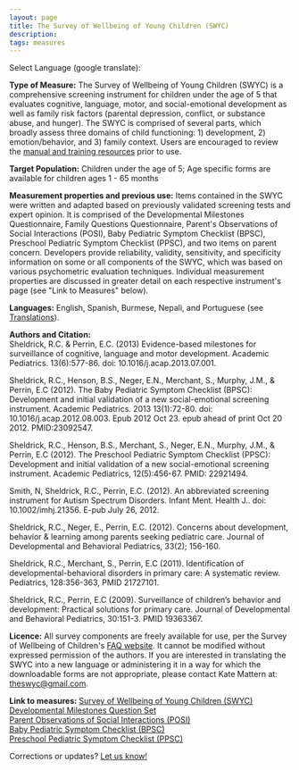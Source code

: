 ```yaml
---
layout: page
title: The Survey of Wellbeing of Young Children (SWYC)
description:
tags: measures
---
```


Select Language (google translate):  

<div id="google_translate_element"></div><script type="text/javascript">
function googleTranslateElementInit() {
  new google.translate.TranslateElement({pageLanguage: 'en', layout: google.translate.TranslateElement.InlineLayout.SIMPLE, gaTrack: true, gaId: 'UA-64320648-1'}, 'google_translate_element');
}
</script><script type="text/javascript" src="//translate.google.com/translate_a/element.js?cb=googleTranslateElementInit"></script>  

**Type of Measure:**  The Survey of Wellbeing of Young Children (SWYC) is a comprehensive screening instrument for children under the age of 5 that evaluates cognitive, language, motor, and social-emotional development as well as family risk factors (parental depression, conflict, or substance abuse, and hunger). The SWYC is comprised of several parts, which broadly assess three domains of child functioning: 1) development, 2) emotion/behavior, and 3) family context. Users are encouraged to review the [manual and training resources](https://www.floatinghospital.org/The-Survey-of-Wellbeing-of-Young-Children/Manual-Training-Resources.aspx) prior to use.    

**Target Population:** Children under the age of 5; Age specific forms are available for children ages 1 - 65 months

**Measurement properties and previous use:** Items contained in the SWYC were written and adapted based on previously validated screening tests and expert opinion. It is comprised of the Developmental Milestones Questionnaire, Family Questions Questionnaire, Parent's Observations of Social Interactions (POSI), Baby Pediatric Symptom Checklist (BPSC), Preschool Pediatric Symptom Checklist (PPSC), and two items on parent concern. Developers provide reliability, validity, sensitivity, and specificity information on some or all components of the SWYC, which was based on various psychometric evaluation techniques. Individual measurement properties are discussed in greater detail on each respective instrument's page (see "Link to Measures" below). 

**Languages:** English, Spanish, Burmese, Nepali, and Portuguese (see [Translations](https://www.floatinghospital.org/The-Survey-of-Wellbeing-of-Young-Children/Translations.aspx)).

**Authors and Citation:**  
Sheldrick, R.C. & Perrin, E.C. (2013) Evidence-based milestones for surveillance of cognitive, language and motor development. Academic Pediatrics. 13(6):577-86. doi: 10.1016/j.acap.2013.07.001.  

Sheldrick, R.C., Henson, B.S., Neger, E.N., Merchant, S., Murphy, J.M., & Perrin, E.C (2012). The Baby Pediatric Symptom Checklist (BPSC): Development and initial validation of a new social-emotional screening instrument. Academic Pediatrics. 2013 13(1):72-80. doi: 10.1016/j.acap.2012.08.003. Epub 2012 Oct 23. epub ahead of print Oct 20 2012. PMID:23092547.  

Sheldrick, R.C., Henson, B.S., Merchant, S., Neger, E.N., Murphy, J.M., & Perrin, E.C (2012). The Preschool Pediatric Symptom Checklist (PPSC): Development and initial validation of a new social-emotional screening instrument. Academic Pediatrics, 12(5):456-67. PMID: 22921494.  

Smith, N, Sheldrick, R.C., Perrin, E.C. (2012). An abbreviated screening instrument for Autism Spectrum Disorders. Infant Ment. Health J.. doi: 10.1002/imhj.21356. E-pub July 26, 2012.  

Sheldrick, R.C., Neger, E., Perrin, E.C. (2012). Concerns about development, behavior & learning among parents seeking pediatric care. Journal of Developmental and Behavioral Pediatrics, 33(2); 156-160.  

Sheldrick, R.C., Merchant, S., Perrin, E.C (2011). Identification of developmental-behavioral disorders in primary care: A systematic review. Pediatrics, 128:356-363, PMID 21727101.  

Sheldrick, R.C., Perrin, E.C (2009). Surveillance of children’s behavior and development: Practical solutions for primary care. Journal of Developmental and Behavioral Pediatrics, 30:151-3. PMID 19363367.  

**Licence:** All survey components are freely available for use, per the Survey of Wellbeing of Children's [FAQ website](https://www.floatinghospital.org/The-Survey-of-Wellbeing-of-Young-Children/FAQ.aspx). It cannot be modified without expressed permission of the authors. If you are interested in translating the SWYC into a new language or administering it in a way for which the downloadable forms are not appropriate, please contact Kate Mattern at: theswyc@gmail.com. 

**Link to measures:** [Survey of Wellbeing of Young Children (SWYC)](https://www.floatinghospital.org/The-Survey-of-Wellbeing-of-Young-Children/Parts-of-the-SWYC.aspx)  
[Developmental Milestones Question Set](http://disabilitymeasures.org/SWYC-Milestones)      
[Parent Observations of Social Interactions (POSI)](http://disabilitymeasures.org/POSI/)      
[Baby Pediatric Symptom Checklist (BPSC)](http://disabilitymeasures.org/BPSC/)    
[Preschool Pediatric Symptom Checklist (PPSC)](http://disabilitymeasures.org/PPSC/)      


Corrections or updates? [Let us know!](http://disabilitymeasures.org/contact)
